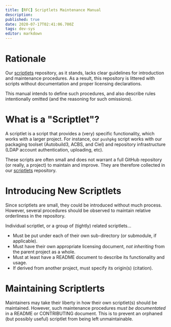 ```yaml
---
title: [RFC] Scriptlets Maintenance Manual
description: 
published: true
date: 2020-07-17T02:41:06.700Z
tags: dev-sys
editor: markdown
---
```


# Rationale

Our [scriptlets](https://github.com/AOSC-Dev/scriptlets) repository, as it stands, lacks clear guidelines for introduction and maintenance procedures. As a result, this repository is littered with scripts without documentation and proper licensing declarations.

This manual intends to define such procedures, and also describe rules intentionally omitted (and the reasoning for such omissions).

# What is a "Scriptlet"?

A scriptlet is a script that provides a (very) specific functionality, which works with a larger project. For instance, our `pushpkg` script works with our packaging toolset (Autobuild3, ACBS, and Ciel) and repository infrastructure (LDAP account authentication, uploading, etc).

These scripts are often small and does not warrant a full GitHub repository (or really, a project) to maintain and improve. They are therefore collected in our [scriptlets](https://github.com/AOSC-Dev/scriptlets) repository.

# Introducing New Scriptlets

Since scriptlets are small, they could be introduced without much process. However, several procedures should be observed to maintain relative orderliness in the repository.

Individual scriptlet, or a group of (tightly) related scriptlets...

- Must be put under each of their own sub-directory (or submodule, if applicable).
- Must have their own appropriate licensing document, *not inheriting* from the parent project as a whole.
- Must at least have a README document to describe its functionality and usage.
- If derived from another project, must specify its origin(s) (citation).

# Maintaining Scriptlerts

Maintainers may take their liberty in how their own scriptlet(s) should be maintained. However, such maintenance procedures *must be documentated* in a README or CONTRIBUTING document. This is to prevent an orphaned (but possibly useful) scriptlet from being left unmaintainable.